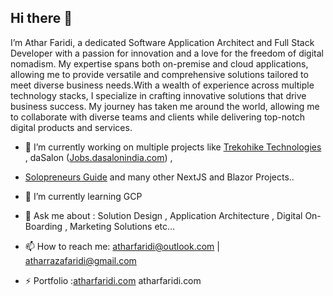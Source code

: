 ## Hi there 👋
I’m Athar Faridi, a dedicated Software Application Architect and Full Stack Developer with a passion for innovation and a love for the freedom of digital nomadism. My expertise spans both on-premise and cloud applications, allowing me to provide versatile and comprehensive solutions tailored to meet diverse business needs.With a wealth of experience across multiple technology stacks, I specialize in crafting innovative solutions that drive business success. My journey has taken me around the world, allowing me to collaborate with diverse teams and clients while delivering top-notch digital products and services.

- 🔭 I’m currently working on multiple projects like <a href="https://trekohike.tech" target="_blank">Trekohike Technologies</a> , daSalon (<a href="https://jobs.dasalonindia.com" target="_blank">Jobs.dasalonindia.com</a>) , 
- <a href="[https://jobs.dasalonindia.com](https://solopreneursguide.com/)" target="_blank">Solopreneurs Guide</a>  and many other NextJS and Blazor Projects..
- 🌱 I’m currently learning GCP
- 💬 Ask me about : Solution Design , Application Architecture , Digital On-Boarding , Marketing Solutions etc...
- 📫 How to reach me: atharfaridi@outlook.com | atharrazafaridi@gmail.com
  
- ⚡ Portfolio :<a href="https://jatharfaridi.com " target="_blank">atharfaridi.com</a> atharfaridi.com 
<!--
**atharefaridi/atharefaridi** is a ✨ _special_ ✨ repository because its `README.md` (this file) appears on your GitHub profile.

Here are some ideas to get you started:

- 🔭 I’m currently working on ...
- 🌱 I’m currently learning ...
- 👯 I’m looking to collaborate on ...
- 🤔 I’m looking for help with ...
- 💬 Ask me about ...
- 📫 How to reach me: ...
- 😄 Pronouns: ...
- ⚡ Fun fact: ...
-->
